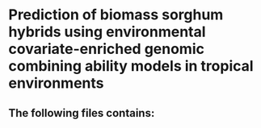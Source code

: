 # Prediction of biomass sorghum hybrids using environmental covariate-enriched genomic combining ability models in tropical environments



## The following files contains: 

